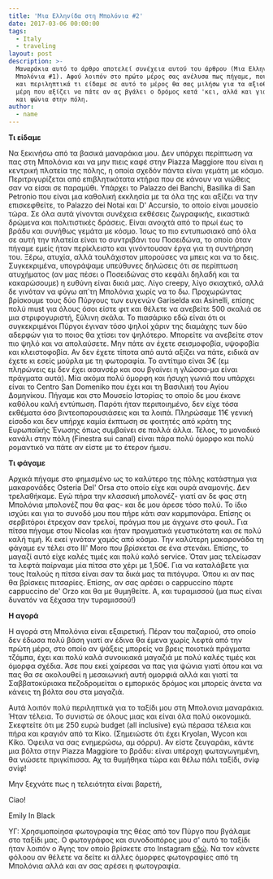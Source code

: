```yaml
---
title: 'Μια Ελληνίδα στη Μπολόνια #2'
date: 2017-03-06 00:00:00
tags:
  - Italy
  - traveling
layout: post
description: >-
  Μαναράκια αυτό το άρθρο αποτελεί συνέχεια αυτού του άρθρου (Μια Ελληνίδα στη
  Μπολόνια #1). Αφού λοιπόν στο πρώτο μέρος σας ανέλυσα πως πήγαμε, που μείναμε
  και περιληπτικά τι είδαμε σε αυτό το μέρος θα σας μιλήσω για τα αξιοθέατα, για
  μέρη που αξίζει να πάτε αν ας βγάλει ο δρόμος κατά 'κει, αλλά και για φαγητό
  και ψώνια στην πόλη.
author:
  - name
---
```


**Τι είδαμε**

Να ξεκινήσω από τα βασικά μαναράκια μου. Δεν υπάρχει περίπτωση να πας στη Μπολόνια και να μην πιεις καφέ στην Piazza Maggiore που είναι η κεντρική πλατεία της πόλης, η οποία σχεδόν πάντα είναι γεμάτη με κόσμο. Περιτριγυρίζεται από επιβλητικότατα κτήρια που σε κάνουν να νιώθεις σαν να είσαι σε παραμύθι. Υπάρχει το Palazzo dei Banchi, Basilika di San Petronio που είναι μια καθολική εκκλησία με τα όλα της και αξίζει να την επισκεφθείτε, το Palazzo dei Notai και D' Accursio, το οποίο είναι μουσείο τώρα. Σε όλα αυτά γίνονται συνέχεια εκθέσεις ζωγραφικής, εικαστικά δρώμενα και πολιτιστικές δράσεις. Είναι ανοιχτά από το πρωί έως το βράδυ και συνήθως γεμάτα με κόσμο. Ίσως το πιο εντυπωσιακό από όλα σε αυτή την πλατεία είναι το συντριβάνι του Ποσειδώνα, το οποίο όταν πήγαμε εμείς ήταν περίκλειστο και γινόντουσαν έργα για τη συντήρηση του. Ξέρω, ατυχία, αλλά τουλάχιστον μπορούσες να μπεις και να το δεις. Συγκεκριμένα, υπογράψαμε υπεύθυνες δηλώσεις ότι σε περίπτωση ατυχήματος (αν μας πέσει ο Ποσειδώνας στο κεφάλι δηλαδή και τα κακαρώσουμε) η ευθύνη είναι δικιά μας. Λίγο creepy, λίγο σκιαχτικό, αλλά δε γινόταν να φύγω απ΄τη Μπολόνια χωρίς να το δω. Προχωρώντας βρίσκουμε τους δύο Πύργους των ευγενών Gariselda και Asinelli, επίσης πολύ must για όλους όσοι είστε φιτ και θέλετε να ανεβείτε 500 σκαλιά σε μια στριφογυριστή, ξύλινη σκάλα. Το πιασάρικο εδώ είναι ότι οι συγκεκριμένοι Πύργοι έγιναν τόσο ψηλοί χάριν της διαμάχης των δύο αδερφών για το ποιος θα χτίσει τον ψηλότερο. Μπορείτε να ανεβείτε στον πιο ψηλό και να απολαύσετε. Μην πάτε αν έχετε σεισμοφοβία, υψοφοβία και κλειστοφοβία. Αν δεν έχετε τίποτα από αυτά αξίζει να πάτε, ειδικά αν έχετε κι εσείς μούρλα με τη φωτοραφία. Το αντίτιμο είναι 3€ (εμ πληρώνεις εμ δεν έχει ασανσέρ και σου βγαίνει η γλώσσα-μα είναι πράγματα αυτά). Μία ακόμα πολύ όμορφη και ήσυχη γωνιά που υπάρχει είναι το Centro San Domeniko που έχει και τη Βασιλική του Αγίου Δομηνίκου. Πήγαμε και στο Μουσείο Ιστορίας το οποίο δε μου έκανε καθόλου καλή εντύπωση. Παρότι ήταν περιποιημένο, δεν είχε τόσα εκθέματα όσο βιντεοπαρουσιάσεις και τα λοιπά. Πληρώσαμε 11€ γενική είσοδο και δεν υπήρχε καμία έκπτωση σε φοιτητές από κράτη της Ευρωπαϊκής Ένωσης όπως συμβαίνει σε πολλά άλλα. Τέλος, το μοναδικό κανάλι στην πόλη (Finestra sui canal) είναι πάρα πολύ όμορφο και πολύ ρομαντικό να πάτε αν είστε με το έτερον ήμισυ.

**Τι φάγαμε**

Αρχικά πήγαμε στο φημισμένο ως το καλύτερο της πόλης κατάστημα για μακαρονάδες Osteria Del' Orsa στο οποίο είχε και ουρά αναμονής. Δεν τρελαθήκαμε. Εγώ πήρα την κλασσική μπολονέζ- γιατί αν δε φας στη Μπολόνια μπολονέζ που θα φας- και δε μου άρεσε τόσο πολύ. Το ίδιο ισχύει και για το συνοδό μου που πήρε κάτι σαν καρμπονάρα. Επίσης οι σερβιτόροι έτρεχαν σαν τρελοί, πράγμα που με άγχωνε στο φουλ. Για πίτσα πήγαμε στου Nicolas και ήταν πραγματικά γευστικότατη και σε πολύ καλή τιμή. Κι εκεί γινόταν χαμός από κόσμο. Την καλύτερη μακαρονάδα τη φάγαμε εν τέλει στο Ill' Moro που βρίσκεται σε ένα στενάκι. Επίσης, το μαγαζί αυτό είχε καλές τιμές και πολύ καλό service. Όταν μας τελείωσαν τα λεφτά παίρναμε μία πίτσα στο χέρι με 1,50€. Για να καταλάβετε για τους Ιταλούς η πίτσα είναι σαν τα δικά μας τα πιτόγυρα. Όπου κι αν πας θα βρίσκεις πιτσαρίες. Επίσης, αν σας αρέσει ο cappuccino πάρτε cappuccino de' Orzo και θα με θυμηθείτε. Α, και τυραμισσού (μα πως είναι δυνατόν να ξέχασα την τυραμισσού!)

**Η αγορά**

Η αγορά στη Μπολόνια είναι εξαιρετική. Πέραν του παζαριού, στο οποίο δεν έδωσα πολύ βάση γιατί αν έδινα θα έμενα χωρίς λεφτά από την πρώτη μέρα, στο οποίο αν ψάξεις μπορείς να βρεις ποιοτικά πράγματα τζάμπα, έχει και πολύ καλά συνοικιακά μαγαζιά με πολύ καλές τιμές και όμορφα σχέδια. Άσε που εκεί χαίρεσαι να πας για ψώνια γιατί όπου και να πας θα σε ακολουθεί η μεσαιωνική αυτή ομορφιά αλλά και γιατί τα Σαββατοκύριακα πεζοδρομείται ο εμπορικός δρόμος και μπορείς άνετα να κάνεις τη βόλτα σου στα μαγαζιά.

Αυτά λοιπόν πολύ περιληπτικά για το ταξίδι μου στη Μπολονια μαναράκια. Ήταν τέλεια. Το συνιστώ σε όλους μιας και είναι όλα πολύ οικονομικά. Σκεφτείτε ότι με 250 ευρώ budget (all inclusive) εγώ πέρασα τέλεια και πήρα και κραγιόν από τα Κίκο. (Σημειώστε ότι έχει Kryolan, Wycon και Kiko. Όφειλα να σας ενημερώσω, αμ σόρρυ). Αν είστε ζευγαράκι, κάντε μια βόλτα στην Piazza Maggiore το βράδυ: είναι υπέροχη φωταγωγημένη, θα νιώσετε πριγκίπισσα. Αχ τα θυμήθηκα τώρα και θέλω πάλι ταξίδι, σνίφ σνίφ!

Μην ξεχνάτε πως η τελειότητα είναι βαρετή,

Ciao!

Emily In Black

ΥΓ: Χρησιμοποίησα φωτογραφία της θέας από τον Πύργο που βγάλαμε στο ταξίδι μας. Ο φωτογράφος και συνοδοιπόρος μου σ' αυτό το ταξίδι ήταν λοιπόν ο Άγης τον οποίο βρίσκετε στο Instagram&nbsp;[εδώ](https://www.instagram.com/aghs_tsiokos/). Να τον κάνετε φόλοου αν θέλετε να δείτε κι άλλες όμορφες φωτογραφίες από τη Μπολόνια αλλά και αν σας αρέσει η φωτογραφία.